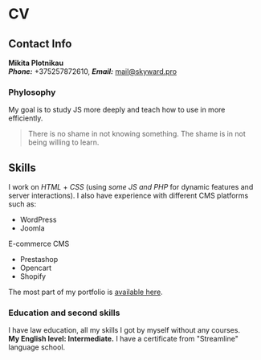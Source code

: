 # CV
## Contact Info  
**Mikita Plotnikau**  
_**Phone:**_ +375257872610, _**Email:**_ mail@skyward.pro  
  
### Phylosophy  
My goal is to study JS more deeply and teach how to use in more efficiently.  
> There is no shame in not knowing something. The shame is in not being willing to learn.  
  
## Skills  
I work on *HTML* + *CSS* (using *some JS and PHP* for dynamic features and server interactions). I also have experience with different CMS platforms such as:  
* WordPress  
* Joomla  

E-commerce CMS  
   
* Prestashop  
* Opencart  
* Shopify  

The most part of my portfolio is [available here](https://skyward.pro/portfolio).  
  
### Education and second skills  
I have law education, all my skills I got by myself without any courses.  
**My English level: Intermediate.** I have a certificate from "Streamline" language school.  
